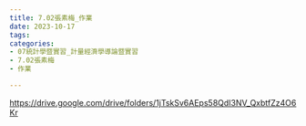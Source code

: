 ```yaml
---
title: 7.02張素梅_作業
date: 2023-10-17
tags: 
categories:
- 07統計學暨實習_計量經濟學導論暨實習
- 7.02張素梅
- 作業

---
```

https://drive.google.com/drive/folders/1jTskSv6AEps58QdI3NV_QxbtfZz4O6Kr

